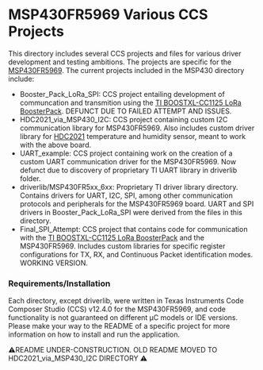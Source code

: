 # MSP430FR5969 Various CCS Projects
This directory includes several CCS projects and files for various driver development and testing ambitions. The projects are specific for the [MSP430FR5969](https://ww/ti.com/tool/MSP-EXP430FR5969?DCMP=mcugen&HQS=ep-mcu-msp-mcugen-mspblog-pf1-en). The current projects included in the MSP430 directory include:

* Booster_Pack_LoRa_SPI: CCS project entailing development of communcation and transmition using the [TI BOOSTXL-CC1125 LoRa BoosterPack](https://www.ti.com/tool/BOOSTXL-CC1125). DEFUNCT DUE TO FAILED ATTEMPT AND ISSUES.
* HDC2021_via_MSP430_I2C: CCS project containing custom I2C communication library for MSP430FR5969. Also includes custom driver library for [HDC2021](https://www.ti.com/product/HDC2021?utm_source=google&utm_medium=cpc&utm_campaign=asc-null-null-GPN_EN-cpc-pf-google-wwe&utm_content=HDC2021&ds_k=HDC2021&DCM=yes&gclid=CjwKCAjwivemBhBhEiwAJxNWNy875bwFKBnv9r-xLXOkZse5OFJSX0_3rTlIcTxieNfiUW1rvup9-BoC60QQAvD_BwE&gclsrc=aw.ds) temperature and humidity sensor, meant to work with the above board.
* UART_example: CCS project containing work on the creation of a custom UART communication driver for the MSP430FR5969. Now defunct due to discovery of proprietary TI UART library in driverlib folder.
* driverlib/MSP430FR5xx_6xx: Proprietary TI driver library directory. Contains drivers for UART, I2C, SPI, among other communication protocols and peripherals for the MSP430FR5969 board. UART and SPI drivers in Booster_Pack_LoRa_SPI were derived from the files in this directory.
* Final_SPI_Attempt: CCS project that contains code for communication with the [TI BOOSTXL-CC1125 LoRa BoosterPack](https://www.ti.com/tool/BOOSTXL-CC1125) and the MSP430FR5969. Includes custom libraries for specific register configurations for TX, RX, and Continuous Packet identification modes. WORKING VERSION.

### Requirements/Installation
Each directory, except driverlib, were written in Texas Instruments Code Composer Studio (CCS) v12.4.0 for the MSP430FR5969, and code functionality is not guaranteed on different &mu;C models or IDE versions. Please make your way to the README of a specific project for more information on how to install and run the application.



:warning:README UNDER-CONSTRUCTION. OLD README MOVED TO HDC2021_via_MSP430_I2C DIRECTORY :warning:
